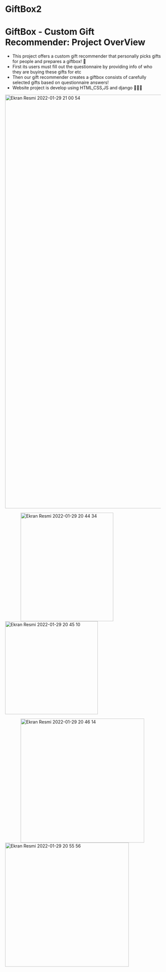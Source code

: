 # GiftBox2
# GiftBox - Custom Gift Recommender: Project OverView
* This project offers a custom gift recommender that personally picks gifts for people and prepares a giftbox!  🎁
* First its users must fill out the questionnaire by providing info of who they are buying these gifts for etc
* Then our gift recommender creates a giftbox consists of carefully selected gifts based on questionnaire answers!
* Website project is develop using HTML,CSS,JS and django 👩🏻‍💻
<img width="1334" alt="Ekran Resmi 2022-01-29 21 00 54" src="https://user-images.githubusercontent.com/56784195/151672067-05a85042-c733-4203-bd8f-79f48d2d7da1.png">
<p float="left">
  <img width="300" height="350" hspace="50" alt="Ekran Resmi 2022-01-29 20 44 34" src="https://user-images.githubusercontent.com/56784195/151672002-cc9d5f74-71a2-47ad-a896-75dde11e4a48.png">
  <img width="300" alt="Ekran Resmi 2022-01-29 20 45 10" src="https://user-images.githubusercontent.com/56784195/151671997-5e5832e1-6081-45aa-acc8-a791b1637f41.png">
</p>

<p float="left">
  <img width="400" height="400" hspace="50" alt="Ekran Resmi 2022-01-29 20 46 14" src="https://user-images.githubusercontent.com/56784195/151672022-97f00f75-8515-49b1-81aa-6ad23cfce25a.png">
  <img width="400" height="400" alt="Ekran Resmi 2022-01-29 20 55 56" src="https://user-images.githubusercontent.com/56784195/151672021-5e16cd85-a503-43bc-aed3-bdb0e998d7a8.png">
</p>


